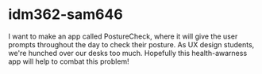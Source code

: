 # idm362-sam646

I want to make an app called PostureCheck, where it will give the user prompts throughout the day to check their posture. As UX design students, we're hunched over our desks too much. Hopefully this health-awarness app will help to combat this problem!
